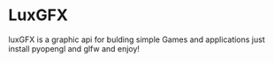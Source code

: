# LuxGFX
luxGFX is a graphic api for bulding simple Games and applications just install pyopengl and glfw and enjoy!
